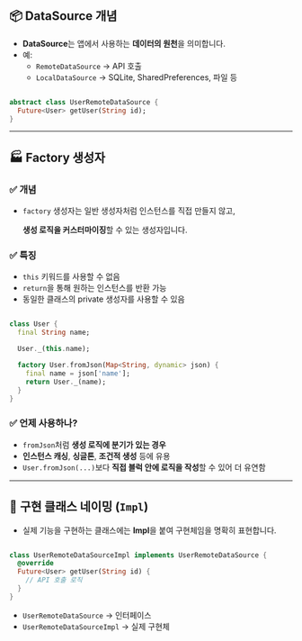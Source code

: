 
## 📦 DataSource 개념

- **DataSource**는 앱에서 사용하는 **데이터의 원천**을 의미합니다.
- 예:
    - `RemoteDataSource` → API 호출
    - `LocalDataSource` → SQLite, SharedPreferences, 파일 등

```dart

abstract class UserRemoteDataSource {
  Future<User> getUser(String id);
}
```


---


## 🏭 Factory 생성자


### ✅ 개념

- `factory` 생성자는 일반 생성자처럼 인스턴스를 직접 만들지 않고,

  **생성 로직을 커스터마이징**할 수 있는 생성자입니다.


### ✅ 특징

- `this` 키워드를 사용할 수 없음
- `return`을 통해 원하는 인스턴스를 반환 가능
- 동일한 클래스의 private 생성자를 사용할 수 있음

```dart

class User {
  final String name;

  User._(this.name);

  factory User.fromJson(Map<String, dynamic> json) {
    final name = json['name'];
    return User._(name);
  }
}
```


### ✅ 언제 사용하나?

- `fromJson`처럼 **생성 로직에 분기가 있는 경우**
- **인스턴스 캐싱**, **싱글톤**, **조건적 생성** 등에 유용
- `User.fromJson(...)`보다 **직접 블럭 안에 로직을 작성**할 수 있어 더 유연함

---


## 🧱 구현 클래스 네이밍 (`Impl`)

- 실제 기능을 구현하는 클래스에는 **Impl**을 붙여 구현체임을 명확히 표현합니다.

```dart

class UserRemoteDataSourceImpl implements UserRemoteDataSource {
  @override
  Future<User> getUser(String id) {
    // API 호출 로직
  }
}
```

- `UserRemoteDataSource` → 인터페이스
- `UserRemoteDataSourceImpl` → 실제 구현체

